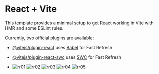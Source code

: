 # React + Vite

This template provides a minimal setup to get React working in Vite with HMR and some ESLint rules.

Currently, two official plugins are available:

- [@vitejs/plugin-react](https://github.com/vitejs/vite-plugin-react/blob/main/packages/plugin-react/README.md) uses [Babel](https://babeljs.io/) for Fast Refresh
- [@vitejs/plugin-react-swc](https://github.com/vitejs/vite-plugin-react-swc) uses [SWC](https://swc.rs/) for Fast Refresh

- ![rr01](https://github.com/Yash12patre/06ReactRouter/assets/92026630/08103b46-0bca-44e3-a8e6-f3d04cf543fa)
![rr02](https://github.com/Yash12patre/06ReactRouter/assets/92026630/0708f68e-af02-473c-a832-32e081c185e5)
![rr03](https://github.com/Yash12patre/06ReactRouter/assets/92026630/c8968f77-1b16-476e-bd91-da3c8ba771f6)
![rr04](https://github.com/Yash12patre/06ReactRouter/assets/92026630/d0d4fe00-d7fc-43b5-985a-628e73a509a0)
![rr05](https://github.com/Yash12patre/06ReactRouter/assets/92026630/97d10de1-a260-4418-a039-2c06f1f622e2)

